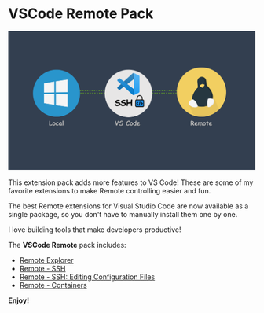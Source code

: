 # VSCode Remote Pack

![Banner](assets/banner.png)

This extension pack adds more features to VS Code! These are some of my favorite extensions to make Remote controlling easier and fun.

The best Remote extensions for Visual Studio Code are now available as a single package, so you don't have to manually install them one by one.

I love building tools that make developers productive!

The **VSCode Remote** pack includes:

* [Remote Explorer](https://marketplace.visualstudio.com/items?itemName=ms-vscode.remote-explorer)
* [Remote - SSH](https://marketplace.visualstudio.com/items?itemName=ms-vscode-remote.remote-ssh)
* [Remote - SSH: Editing Configuration Files](https://marketplace.visualstudio.com/items?itemName=ms-vscode-remote.remote-ssh-edit)
* [Remote - Containers](https://marketplace.visualstudio.com/items?itemName=ms-vscode-remote.remote-containers)

**Enjoy!**
